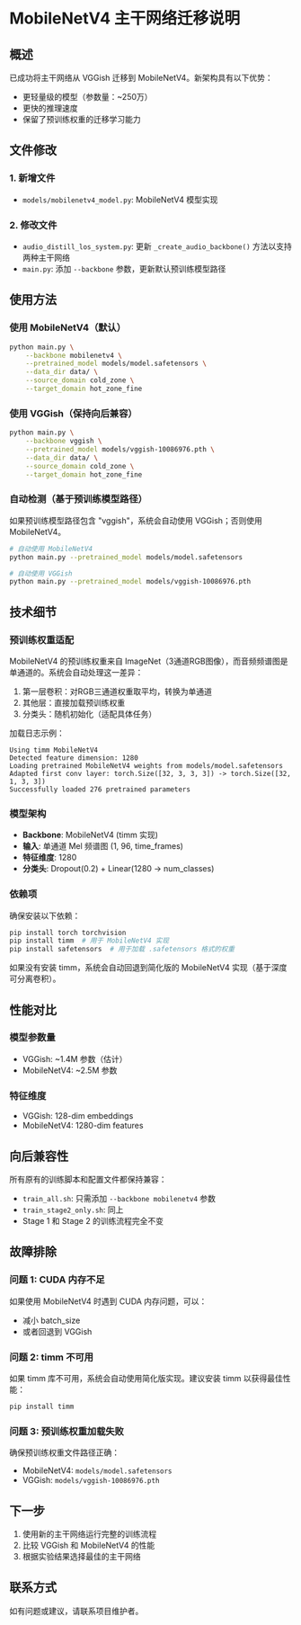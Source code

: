 # MobileNetV4 主干网络迁移说明

## 概述

已成功将主干网络从 VGGish 迁移到 MobileNetV4。新架构具有以下优势：
- 更轻量级的模型（参数量：~250万）
- 更快的推理速度
- 保留了预训练权重的迁移学习能力

## 文件修改

### 1. 新增文件
- `models/mobilenetv4_model.py`: MobileNetV4 模型实现

### 2. 修改文件
- `audio_distill_los_system.py`: 更新 `_create_audio_backbone()` 方法以支持两种主干网络
- `main.py`: 添加 `--backbone` 参数，更新默认预训练模型路径

## 使用方法

### 使用 MobileNetV4（默认）

```bash
python main.py \
    --backbone mobilenetv4 \
    --pretrained_model models/model.safetensors \
    --data_dir data/ \
    --source_domain cold_zone \
    --target_domain hot_zone_fine
```

### 使用 VGGish（保持向后兼容）

```bash
python main.py \
    --backbone vggish \
    --pretrained_model models/vggish-10086976.pth \
    --data_dir data/ \
    --source_domain cold_zone \
    --target_domain hot_zone_fine
```

### 自动检测（基于预训练模型路径）

如果预训练模型路径包含 "vggish"，系统会自动使用 VGGish；否则使用 MobileNetV4。

```bash
# 自动使用 MobileNetV4
python main.py --pretrained_model models/model.safetensors

# 自动使用 VGGish
python main.py --pretrained_model models/vggish-10086976.pth
```

## 技术细节

### 预训练权重适配

MobileNetV4 的预训练权重来自 ImageNet（3通道RGB图像），而音频频谱图是单通道的。系统会自动处理这一差异：

1. 第一层卷积：对RGB三通道权重取平均，转换为单通道
2. 其他层：直接加载预训练权重
3. 分类头：随机初始化（适配具体任务）

加载日志示例：
```
Using timm MobileNetV4
Detected feature dimension: 1280
Loading pretrained MobileNetV4 weights from models/model.safetensors
Adapted first conv layer: torch.Size([32, 3, 3, 3]) -> torch.Size([32, 1, 3, 3])
Successfully loaded 276 pretrained parameters
```

### 模型架构

- **Backbone**: MobileNetV4 (timm 实现)
- **输入**: 单通道 Mel 频谱图 (1, 96, time_frames)
- **特征维度**: 1280
- **分类头**: Dropout(0.2) + Linear(1280 -> num_classes)

### 依赖项

确保安装以下依赖：
```bash
pip install torch torchvision
pip install timm  # 用于 MobileNetV4 实现
pip install safetensors  # 用于加载 .safetensors 格式的权重
```

如果没有安装 timm，系统会自动回退到简化版的 MobileNetV4 实现（基于深度可分离卷积）。

## 性能对比

### 模型参数量
- VGGish: ~1.4M 参数（估计）
- MobileNetV4: ~2.5M 参数

### 特征维度
- VGGish: 128-dim embeddings
- MobileNetV4: 1280-dim features

## 向后兼容性

所有原有的训练脚本和配置文件都保持兼容：
- `train_all.sh`: 只需添加 `--backbone mobilenetv4` 参数
- `train_stage2_only.sh`: 同上
- Stage 1 和 Stage 2 的训练流程完全不变

## 故障排除

### 问题 1: CUDA 内存不足
如果使用 MobileNetV4 时遇到 CUDA 内存问题，可以：
- 减小 batch_size
- 或者回退到 VGGish

### 问题 2: timm 不可用
如果 timm 库不可用，系统会自动使用简化版实现。建议安装 timm 以获得最佳性能：
```bash
pip install timm
```

### 问题 3: 预训练权重加载失败
确保预训练权重文件路径正确：
- MobileNetV4: `models/model.safetensors`
- VGGish: `models/vggish-10086976.pth`

## 下一步

1. 使用新的主干网络运行完整的训练流程
2. 比较 VGGish 和 MobileNetV4 的性能
3. 根据实验结果选择最佳的主干网络

## 联系方式

如有问题或建议，请联系项目维护者。

